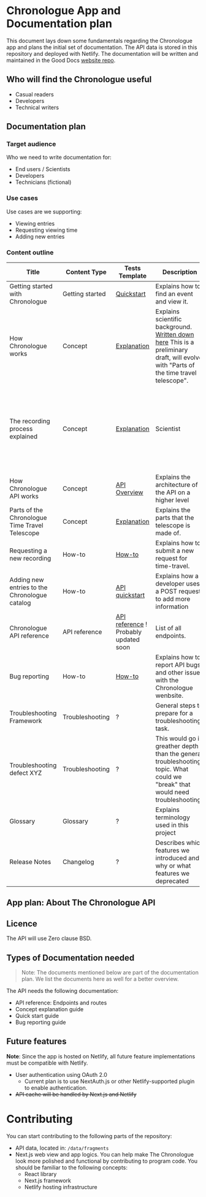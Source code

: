 # Chronologue App and Documentation plan

This document lays down some fundamentals regarding the Chronologue app and plans the initial set of documentation. 
The API data is stored in this repository and deployed with Netlify. 
The documentation will be written and maintained in the Good Docs [website repo](https://github.com/thegooddocsproject/website-hugo). 

## Who will find the Chronologue useful 
- Casual readers
- Developers
- Technical writers


## Documentation plan

### Target audience 

Who we need to write documentation for:
- End users / Scientists
- Developers
- Technicians (fictional)

### Use cases

Use cases are we supporting:
- Viewing entries
- Requesting viewing time
- Adding new entries

### Content outline

|Title   |Content Type   |Tests Template   | Description  | Audience | Assigned to |
|---|---|---|---|---|----|
|Getting started with Chronologue  | Getting started  | [Quickstart](https://github.com/thegooddocsproject/templates/tree/dev/quickstarts)  | Explains how to find an event and view it.  | End users  | Tina
|How Chronologue works  |Concept   | [Explanation](https://github.com/thegooddocsproject/templates/tree/dev/explanation)  | Explains scientific background. [Written down here](https://github.com/thegooddocsproject/chronologue/wiki/Technology-of-the-Chronologue-telescope-explained)  This is a preliminary draft, will evolve with "Parts of the time travel telescope".  | Scientist | Tina (draft), Valeria (review)|
| The recording process explained  |  Concept | [Explanation](https://github.com/thegooddocsproject/templates/tree/dev/explanation)  | Scientist  | Explains who is involved in the decision making process to grant permission to the Chronologue telescope. |  Peter |
|  How Chronologue API works | Concept  | [API Overview](https://github.com/thegooddocsproject/templates/tree/dev/api-overview)  |Explains the architecture of the API on a higher level   | Scientist, Developer  | Valeria|
| Parts of the Chronologue Time Travel Telescope  |  Concept |  [Explanation](https://github.com/thegooddocsproject/templates/tree/dev/explanation)  | Explains the parts that the telescope is made of. | Technicians  |Ricky, Serena for Graphics|
| Requesting a new recording | How-to  | [How-to](https://github.com/thegooddocsproject/templates/tree/dev/how-to) | Explains how to submit a new request for time-travel. |Scientist   |Peter|
| Adding new entries to the Chronologue catalog  | How-to   |  [API quickstart](https://github.com/thegooddocsproject/templates/tree/dev/api-quickstart) |  Explains how a developer uses a POST request to add more information | Developer  |Tina|
| Chronologue API reference  |API reference   |  [API reference](https://github.com/thegooddocsproject/templates/tree/dev/api-reference) ! Probably updated soon | List of all endpoints.  | Developers  |Sakura and Valeria, SME: Ian|
| Bug reporting |How-to  |  [How-to](https://github.com/thegooddocsproject/templates/tree/dev/how-to) | Explains how to report API bugs and other issues with the Chronologue wenbsite.  | Developers  |Tina|
| Troubleshooting Framework  |Troubleshooting   |  ? | General steps to prepare for a troubleshooting task.| Technicians  |Ricky|
| Troubleshooting defect XYZ  |Troubleshooting   |  ? | This would go in greather depth than the general troubleshooting topic. What could we "break" that would need troubleshooting?  | Technicians  |?|
|Glossary   | Glossary  | ?  | Explains terminology used in this project  | End users, Scientists, Technicians  |Sakura & Tina|
| Release Notes  | Changelog   |  ? | Describes which features we introduced and why or what features we deprecated  |  Developers |Tina/ Ian|

<!-- 
Column
|   |   |   |   |   |
-->

## App plan: About The Chronologue API

## Licence 
The API will use Zero clause BSD.

## Types of Documentation needed

> Note: The documents mentioned below are part of the documentation plan. We list the documents here as well for a better overview. 

The API needs the following documentation: 
- API reference: Endpoints and routes
- Concept explanation guide
- Quick start guide
- Bug reporting guide

## Future features
**Note**: Since the app is hosted on Netlify, all future feature implementations must be compatible with Netlify. 

- User authentication using OAuth 2.0 
    - Current plan is to use NextAuth.js or other Netlify-supported plugin to enable authentication.
- ~~API cache will be handled by Next.js and Netlify~~ 

# Contributing
You can start contributing to the following parts of the repository: 
- API data, located in: `/data/fragments`
- Next.js web view and app logics. You can help make The Chronologue look more polished and functional by contributing to program code. You should be familiar to the following concepts:
    - React library
    - Next.js framework
    - Netlify hosting infrastructure
